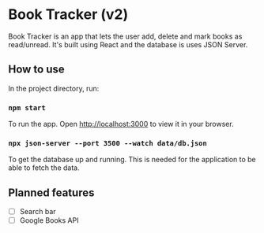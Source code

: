 # Book Tracker (v2)

Book Tracker is an app that lets the user add, delete and mark books as read/unread. It's built using React and the database is uses JSON Server. 

## How to use

In the project directory, run:

### `npm start`

To run the app. Open [http://localhost:3000](http://localhost:3000) to view it in your browser.

### `npx json-server --port 3500 --watch data/db.json`

To get the database up and running. This is needed for the application to be able to fetch the data.

## Planned features

- [ ] Search bar
- [ ] Google Books API
